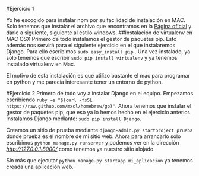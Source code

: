 #Ejercicio 1

Yo he escogido para instalar npm por su facilidad de instalación en MAC. Solo tenemos que instalar el archivo que encontramos en la [Página oficial](https://nodejs.org/en/) y darle a siguiente, siguiente al estilo windows.
##Instalación de virtualenv en MAC OSX
Primero de todo instalamos el gestor de paquetes pip. Esto además nos servirá para el siguiente ejercicio en el que instalaremos Django. Para ello escribimos `sudo easy_install pip` . Una vez instalado, ya solo tenemos que escribir `sudo pip install virtualenv` y ya tenemos instalado virtualenv en Mac.

El motivo de esta instalación es que utilizo bastante el mac para programar en python y me parecía interesante tener un entorno de python.

#Ejercicio 2
Primero de todo voy a instalar Django en el equipo. Empezamos escribiendo `ruby -e "$(curl -fsSL https://raw.github.com/mxcl/homebrew/go)"`. Ahora tenemos que instalar el gestor de paquetes pip, que eso ya lo hemos hecho en el ejercicio anterior. Instalamos Django mediante: `sudo pip install Django`.

Creamos un sitio de prueba mediante `django-admin.py startproject prueba` donde prueba es el nombre de mi sitio web. Ahora para arrancarlo solo escribimos `python manage.py runserver` y podemos ver en la dirección *http://127.0.0.1:8000/* como tenemos ya nuestro sitio alojado.

Sin más que ejecutar `python manage.py startapp mi_aplicacion` ya tenemos creada una aplicación web.